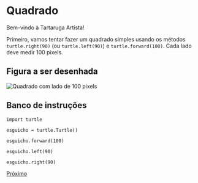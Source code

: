 # Quadrado

Bem-vindo à Tartaruga Artista!

Primeiro, vamos tentar fazer um quadrado simples usando os métodos
```turtle.right(90)``` (ou ```turtle.left(90)```) e ```turtle.forward(100)```.
Cada lado deve medir 100 pixels.

## Figura a ser desenhada
![Quadrado com lado de 100 pixels](01_quadrado.png "Quadrado com lado de 100 pixels")

## Banco de instruções

```import turtle```

```esguicho = turtle.Turtle()```

```esguicho.forward(100)```

```esguicho.left(90)```

```esguicho.right(90)```

[Próximo](02_diamante.md)
